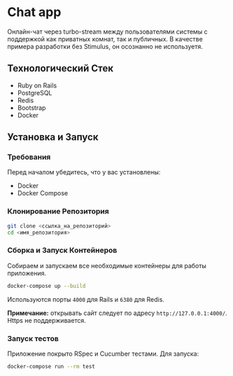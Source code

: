 # Chat app

Онлайн-чат через turbo-stream между пользователями системы с поддержкой как приватных комнат, так и публичных.
В качестве примера разработки без Stimulus, он осознанно не используетя.

## Технологический Стек

- Ruby on Rails
- PostgreSQL
- Redis
- Bootstrap
- Docker

## Установка и Запуск

### Требования

Перед началом убедитесь, что у вас установлены:

- Docker
- Docker Compose

### Клонирование Репозитория

```bash
git clone <ссылка_на_репозиторий>
cd <имя_репозитория>
```

### Сборка и Запуск Контейнеров
Собираем и запускаем все необходимые контейнеры для работы приложения.

```bash
docker-compose up --build
```

Используются порты `4000` для Rails и `6380` для Redis.

**Примечание:** открывать сайт следует по адресу `http://127.0.0.1:4000/`. Https не поддерживается. 

### Запуск тестов

Приложение покрыто RSpec и Cucumber тестами. Для запуска: 

```bash
docker-compose run --rm test
```
